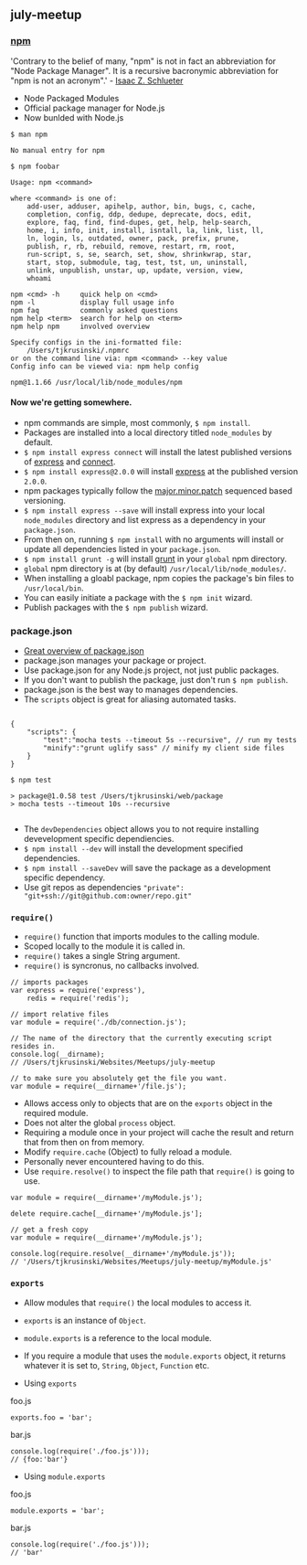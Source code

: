 ## july-meetup

### [npm](http://npmjs.org)

'Contrary to the belief of many, "npm" is not in fact an abbreviation for "Node Package Manager". It is a recursive bacronymic abbreviation for "npm is not an acronym".' - [Isaac Z. Schlueter](https://twitter.com/izs)

* Node Packaged Modules
* Official package manager for Node.js
* Now bunlded with Node.js

```
$ man npm

No manual entry for npm

```

```
$ npm foobar

Usage: npm <command>

where <command> is one of:
    add-user, adduser, apihelp, author, bin, bugs, c, cache,
    completion, config, ddp, dedupe, deprecate, docs, edit,
    explore, faq, find, find-dupes, get, help, help-search,
    home, i, info, init, install, isntall, la, link, list, ll,
    ln, login, ls, outdated, owner, pack, prefix, prune,
    publish, r, rb, rebuild, remove, restart, rm, root,
    run-script, s, se, search, set, show, shrinkwrap, star,
    start, stop, submodule, tag, test, tst, un, uninstall,
    unlink, unpublish, unstar, up, update, version, view,
    whoami

npm <cmd> -h     quick help on <cmd>
npm -l           display full usage info
npm faq          commonly asked questions
npm help <term>  search for help on <term>
npm help npm     involved overview

Specify configs in the ini-formatted file:
    /Users/tjkrusinski/.npmrc
or on the command line via: npm <command> --key value
Config info can be viewed via: npm help config

npm@1.1.66 /usr/local/lib/node_modules/npm

```

#### Now we're getting somewhere.

* npm commands are simple, most commonly, `$ npm install`.
* Packages are installed into a local directory titled `node_modules` by default.
* `$ npm install express connect` will install the latest published versions of [express](https://npmjs.org/package/express) and [connect](https://npmjs.org/package/connect).
* `$ npm install express@2.0.0` will install [express](https://npmjs.org/package/express) at the published version `2.0.0`.
* npm packages typically follow the [major.minor.patch](http://en.wikipedia.org/wiki/Software_versioning#Incrementing_sequences) sequenced based versioning.
* `$ npm install express --save` will install express into your local `node_modules` directory and list express as a dependency in your `package.json`.
* From then on, running `$ npm install` with no arguments will install or update all dependencies listed in your `package.json`.
* `$ npm install grunt -g` will install [grunt](https://npmjs.org/package/grunt) in your `global` npm directory.
* `global` npm directory is at (by default) `/usr/local/lib/node_modules/`.
* When installing a gloabl package, npm copies the package's bin files to `/usr/local/bin`.
* You can easily initiate a package with the `$ npm init` wizard.
* Publish packages with the `$ npm publish` wizard.

### package.json

* [Great overview of package.json](http://package.json.nodejitsu.com)
* package.json manages your package or project.
* Use package.json for any Node.js project, not just public packages.
* If you don't want to publish the package, just don't run `$ npm publish`.
* package.json is the best way to manages dependencies.
* The `scripts` object is great for aliasing automated tasks.

```

{
	"scripts": {
		"test":"mocha tests --timeout 5s --recursive", // run my tests
		"minify":"grunt uglify sass" // minify my client side files
	}
}

```
```
$ npm test

> package@1.0.58 test /Users/tjkrusinski/web/package
> mocha tests --timeout 10s --recursive


```

* The `devDependencies` object allows you to not require installing devevelopment specific dependiencies.
* `$ npm install --dev` will install the development specified dependencies.
* `$ npm install --saveDev` will save the package as a development specific dependency.
* Use git repos as dependencies `"private": "git+ssh://git@github.com:owner/repo.git"`




### `require()`

* `require()` function that imports modules to the calling module.
* Scoped locally to the module it is called in.
* `require()` takes a single String argument.
* `require()` is syncronus, no callbacks involved.

```
// imports packages
var express = require('express'),
	redis = require('redis');
	
// import relative files
var module = require('./db/connection.js');

// The name of the directory that the currently executing script resides in.
console.log(__dirname);
// /Users/tjkrusinski/Websites/Meetups/july-meetup

// to make sure you absolutely get the file you want.
var module = require(__dirname+'/file.js');

```

* Allows access only to objects that are on the `exports` object in the required module.
* Does not alter the global `process` object.
* Requiring a module once in your project will cache the result and return that from then on from memory.
* Modify `require.cache` (Object) to fully reload a module.
* Personally never encountered having to do this.
* Use `require.resolve()` to inspect the file path that `require()` is going to use.

```
var module = require(__dirname+'/myModule.js');

delete require.cache[__dirname+'/myModule.js'];

// get a fresh copy
var module = require(__dirname+'/myModule.js');

console.log(require.resolve(__dirname+'/myModule.js'));
// '/Users/tjkrusinski/Websites/Meetups/july-meetup/myModule.js'

```

### `exports`

* Allow modules that `require()` the local modules to access it.
* `exports` is an instance of `Object`.
* `module.exports` is a reference to the local module.
* If you require a module that uses the `module.exports` object, it returns whatever it is set to, `String`, `Object`, `Function` etc.

* Using `exports`

foo.js

```
exports.foo = 'bar';

```

bar.js

```
console.log(require('./foo.js')));
// {foo:'bar'}

```

* Using `module.exports`

foo.js

```
module.exports = 'bar';

```

bar.js

```
console.log(require('./foo.js')));
// 'bar'

```
















